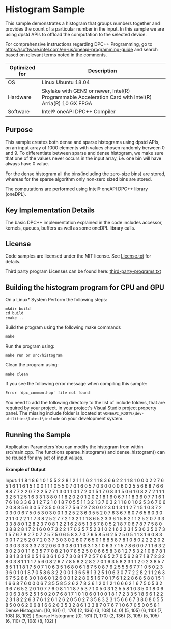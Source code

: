 # Histogram Sample

This sample demonstrates a histogram that groups numbers together and provides the count of a particular number in the input. In this sample we are using dpstd APIs to offload the computation to the selected device.

For comprehensive instructions regarding DPC++ Programming, go to https://software.intel.com/en-us/oneapi-programming-guide and search based on relevant terms noted in the comments.

| Optimized for                   | Description                                                                                          |
|---------------------------------|------------------------------------------------------------------------------------------------------|
| OS                              | Linux Ubuntu 18.04                                                                                   |
| Hardware                        | Skylake with GEN9 or newer, Intel(R) Programmable Acceleration Card with Intel(R) Arria(R) 10 GX FPGA|
| Software                        | Intel® oneAPI DPC++ Compiler                                                                         |


## Purpose
This sample creates both dense and sparse histograms using dpstd APIs, on an input array of 1000 elements with values chosen randomly berween 0 and 9. To differentiate between sparse and dense histogram, we make sure that one of the values never occurs in the input array, i.e. one bin will have always have 0 value.

For the dense histogram all the bins(including the zero-size bins) are stored, whereas for the sparse algorithm only non-zero sized bins are stored.

The computations are performed using Intel® oneAPI DPC++ library (oneDPL).

## Key Implementation Details
The basic DPC++ implementation explained in the code includes accessor,
kernels, queues, buffers as well as some oneDPL library calls.

## License

Code samples are licensed under the MIT license. See
[License.txt](https://github.com/oneapi-src/oneAPI-samples/blob/master/License.txt) for details.

Third party program Licenses can be found here: [third-party-programs.txt](https://github.com/oneapi-src/oneAPI-samples/blob/master/third-party-programs.txt)

## Building the histogram program for CPU and GPU
On a Linux* System
Perform the following steps:

```
mkdir build
cd build
cmake ..
```

Build the program using the following make commands
```
make
```

Run the program using:
```
make run or src/histogram
```

Clean the program using:
```
make clean
```
If you see the following error message when compiling this sample:

```
Error 'dpc_common.hpp' file not found
```
You need to add the following directory to the list of include folders, that are required by your project, in your project's Visual Studio project property panel. The missing include folder is located at `%ONEAPI_ROOT%\dev-utilities\latest\include` on your development system.

## Running the Sample

Application Parameters
You can modify the histogram from within src/main.cpp. The functions sparse_histogram() and dense_histogram() can be reused for any set of input values.

#### Example of Output

Input:
1 1 8 1 8 6 1 0 1 5 5 2 2 8 1 2 1 1 1 6 2 1 1 8 3 6 6 2 2 1 1 8 1 0 0 0 2 2 7 6 5 1 6 1 1 6 1 5 1 0 0 1 1 1 0 5 5 0 7 0 1 6 0 5 7 0 3 0 0 0 0 6 0 2 5 5 6 6 8 7 6 6 8 8 7 7 2 2 0 7 2 2 5 2 7 1 3 0 1 1 0 1 7 2 0 1 5 1 7 0 8 3 1 5 0 6 1 0 8 2 7 2 1 1 1 3 2 5 1 2 5 1 6 3 3 1 3 8 0 1 1 8 2 0 2 0 1 2 0 2 1 8 1 6 0 6 7 1 1 8 3 6 0 7 7 1 6 1 7 6 1 8 3 3 6 3 1 2 7 2 1 0 1 8 7 0 5 5 1 1 3 2 1 3 7 0 3 2 1 1 8 0 1 0 2 5 3 6 7 0 6 2 0 8 8 5 6 3 0 5 7 3 5 0 0 3 7 7 5 6 7 2 7 8 0 0 2 3 0 1 3 1 1 2 7 1 5 1 0 3 7 2 0 3 0 0 6 7 5 0 5 3 0 3 0 0 1 3 2 5 2 3 6 3 5 5 2 0 7 6 3 6 7 6 0 7 6 5 6 0 3 0 2 1 1 0 2 2 1 1 7 3 8 2 5 2 7 7 2 1 3 2 1 1 1 8 6 5 2 3 3 6 1 5 8 2 1 1 2 5 2 0 7 3 3 3 3 8 8 0 1 2 8 2 3 7 0 8 1 2 2 1 6 2 8 5 1 3 5 7 8 0 5 2 1 8 7 0 6 7 8 7 7 5 8 0 3 8 8 2 8 1 7 2 1 6 0 0 7 3 2 2 1 7 0 2 5 7 5 2 3 1 0 2 1 6 2 2 3 1 5 3 0 3 5 0 7 3 1 5 7 6 7 8 2 7 0 7 2 5 7 5 0 6 5 8 3 7 0 7 6 5 8 5 6 2 5 2 5 0 5 1 1 3 1 6 0 8 3 0 0 1 7 2 5 2 0 7 2 0 3 7 3 0 3 0 2 6 0 7 6 5 0 1 8 8 5 8 7 8 1 0 8 0 2 2 2 2 0 2 0 3 0 3 3 3 3 3 7 3 2 0 6 0 3 0 8 0 1 1 6 3 1 3 1 0 6 3 7 1 5 7 8 6 0 0 7 1 1 6 3 2 8 0 2 3 0 1 1 6 3 5 7 7 0 8 2 1 0 7 8 5 2 5 0 0 6 6 5 8 3 8 1 2 7 5 3 2 1 0 8 7 8 1 3 8 1 3 3 1 2 0 5 1 6 3 6 1 0 2 7 3 0 8 1 7 2 5 7 6 8 5 2 7 0 5 6 2 8 7 1 8 7 2 3 2 8 0 3 8 1 1 1 1 7 5 6 0 8 2 6 7 7 8 5 8 2 2 8 2 7 0 1 6 3 5 8 2 3 1 1 2 0 2 3 8 5 7 8 5 1 1 1 8 1 7 5 0 7 1 0 6 3 5 1 6 8 0 6 1 8 7 5 0 8 7 6 2 5 5 5 6 7 7 1 0 5 0 2 3 3 6 0 1 0 1 8 7 0 5 8 6 3 2 2 0 0 1 3 6 5 8 1 3 2 5 1 0 6 3 0 7 7 2 2 8 2 1 1 2 6 3 6 7 5 2 8 6 3 0 1 8 6 0 1 2 6 0 0 1 2 2 8 0 5 1 6 7 0 1 7 6 1 2 2 8 6 8 5 8 8 1 5 1 1 6 6 8 7 6 0 0 0 6 7 3 5 5 8 5 2 6 2 7 8 3 6 1 2 0 1 2 1 6 6 6 2 1 6 7 5 0 5 3 2 3 6 7 6 5 2 2 0 1 0 7 7 6 0 8 1 1 1 8 7 5 3 7 1 0 5 0 3 1 2 5 5 8 1 0 3 5 0 1 8 0 6 0 0 6 3 8 5 2 5 1 5 0 2 0 7 6 8 1 7 1 0 1 0 6 0 1 0 0 1 8 1 7 2 3 3 5 1 8 6 6 1 2 2 2 3 1 8 2 2 6 3 7 6 1 2 6 1 2 6 2 0 5 0 2 7 3 5 8 3 2 3 1 5 6 6 6 7 3 8 0 8 0 5 5 8 5 0 0 6 2 0 6 8 1 6 6 2 0 3 5 3 2 8 6 1 3 3 8 7 0 7 6 7 1 0 6 7 0 5 0 0 5 8 1
Dense Histogram:
[(0, 161) (1, 170) (2, 136) (3, 108) (4, 0) (5, 105) (6, 110) (7, 108) (8, 102) ]
Sparse Histogram:
[(0, 161) (1, 170) (2, 136) (3, 108) (5, 105) (6, 110) (7, 108) (8, 102) ]

